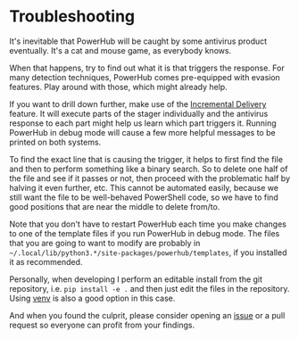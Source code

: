 # Troubleshooting

It's inevitable that PowerHub will be caught by some antivirus product
eventually. It's a cat and mouse game, as everybody knows.

When that happens, try to find out what it is that triggers the response.
For many detection techniques, PowerHub comes pre-equipped with evasion
features. Play around with those, which might already help.

If you want to drill down further, make use of the [Incremental
Delivery](incremental_delivery) feature. It will execute parts of the stager
individually and the antivirus response to each part might help us learn
which part triggers it. Running PowerHub in debug mode will cause a few more
helpful messages to be printed on both systems.

To find the exact line that is causing the trigger, it helps to first find
the file and then to perform something like a binary search. So to delete
one half of the file and see if it passes or not, then proceed with the
problematic half by halving it even further, etc. This cannot be automated
easily, because we still want the file to be well-behaved PowerShell code,
so we have to find good positions that are near the middle to delete
from/to.

Note that you don't have to restart PowerHub each time you make changes to
one of the template files if you run PowerHub in debug mode. The files that
you are going to want to modify are probably in
`~/.local/lib/python3.*/site-packages/powerhub/templates`, if you installed
it as recommended.

Personally, when developing I perform an editable install from the git
repository, i.e. `pip install -e .` and then just edit the files in the
repository. Using [venv](https://docs.python.org/3/library/venv.html) is
also a good option in this case.

And when you found the culprit, please consider opening an
[issue](https://github.com/AdrianVollmer/PowerHub/issues/new) or a
pull request so everyone can profit from your findings.

